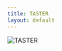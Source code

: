 ```yaml
---
title: TASTER
layout: default
---
```


![TASTER](http://nrobb.github.io/TASTER_site/images/main_text.png)
